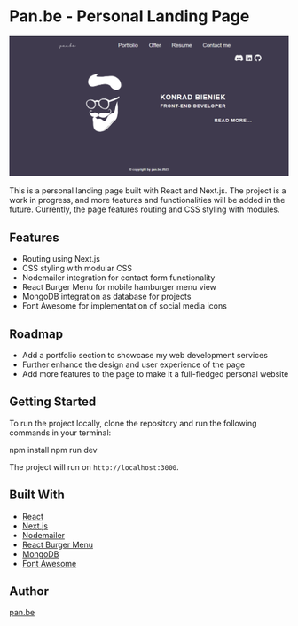 # Pan.be - Personal Landing Page

<img src="img/printscreen.png" >

This is a personal landing page built with React and Next.js. The project is a work in progress, and more features and functionalities will be added in the future. Currently, the page features routing and CSS styling with modules.

## Features

- Routing using Next.js
- CSS styling with modular CSS
- Nodemailer integration for contact form functionality
- React Burger Menu for mobile hamburger menu view
- MongoDB integration as database for projects
- Font Awesome for implementation of social media icons

## Roadmap

- Add a portfolio section to showcase my web development services
- Further enhance the design and user experience of the page
- Add more features to the page to make it a full-fledged personal website

## Getting Started

To run the project locally, clone the repository and run the following commands in your terminal:

npm install
npm run dev

The project will run on `http://localhost:3000`.

## Built With

- [React](https://reactjs.org/)
- [Next.js](https://nextjs.org/)
- [Nodemailer](https://nodemailer.com/about/)
- [React Burger Menu](https://github.com/negomi/react-burger-menu)
- [MongoDB](https://www.mongodb.com/)
- [Font Awesome](https://fontawesome.com/)

## Author

[pan.be](https://business-card-pan-be.netlify.app)
